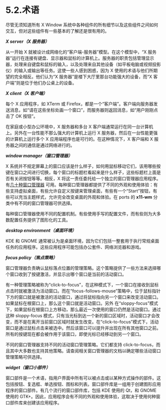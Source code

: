 # 5.2.术语

尽管无须知道所有 X Window 系统中各种组件的所有细节以及这些组件之间如何交互，但对这些组件有一些基本的了解还是很有用的。

***X server（X 服务器）***

从一开始 X 就被设计成网络化的“客户端-服务器”模型。在这个模型中，“X 服务器”运行在连接有键盘、显示器和鼠标的计算机上。服务器的职责包括管理显示器，处理来自键盘和鼠标的输入，以及处理来自其他设备（如平板电脑或视频投影仪）的输入或输出等任务。这使一些人感到困惑，因为 X 使用的术语与他们所期望的完全相反。他们认为“X 服务器”是楼下大厅里那台功能强大的设备，而“X 客户端”则是位于他们办公桌上的设备。

***X client（X 客户端）***

每个 X 应用程序，如 XTerm 或 Firefox，都是一个“客户端”。客户端向服务器发送消息，如“请在这些坐标处画一个窗口”，而服务器则返回消息，如“用户刚刚点击了 OK 按钮”。

在家庭或小型办公环境中，X 服务器和多台 X 客户端通常运行在同一台计算机上。另外在一台性能不那么强大的计算机上运行 X 服务器，然后在一台性能更强的计算机上运行多个 X 应用端程序也是可行的。在这种情况下，X 客户端和 X 服务器之间的通信是通过网络进行的。

***window manager（窗口管理器）***

X 系统并不规定屏幕上的窗口应该是什么样子，如何用鼠标移动它们，该用哪些按键在窗口之间进行切换，每个窗口的标题栏看起来是什么样子，这些标题栏上面是否有关闭按钮等等。相反，X 将这一责任委托给一个独立的窗口管理器应用程序。有[几十种窗口管理器](http://www.xwinman.org/) 可用。每种窗口管理器都提供了不同的外观和使用体验：有些支持虚拟桌面，有些允许自定义按键来管理桌面，有些有一个“Start”按钮，有些可以充当主题样式，允许完全改变桌面的外观和体验。在 ports 的 **x11-wm** 分类中有不同的窗口管理器可供选择。

每种窗口管理器使用不同的配置机制。有些使用手写的配置文件，而有些则为大多数配置任务提供了图形化的工具。

***desktop environment（桌面环境）***

KDE 和 GNOME 通常被认为是桌面环境，因为它们包括一整套用于执行常规桌面任务的应用程序。这些应用程序可能包括办公套件、网络浏览器和游戏。

***focus policy（焦点策略）***

窗口管理器负责确认鼠标落点位置的管理策略。这个策略提供了一些方法来选择哪个窗口收到了按键激活，并显示出哪个窗口是当前的活动窗口。

有一种管理策略被称为“click-to-focus”，在这种模式下，一个窗口在接收到鼠标点击时就被激活为活动窗口。而在“focus-follows-mouse”策略中，位于鼠标指针下方的窗口就是被激活的活动窗口，通过将鼠标指向另一个窗口来改变活动窗口。如果鼠标在根窗口上，那么这个窗口就是活动窗口。另外 在“sloppy-focus”模式下，如果鼠标在根窗口上方移动，那么最近一次使用的窗口仍然是活动窗口。通过这种 sloppy-focus 模式，只有当光标到达一个新的窗口区域时，活动窗口才会改变，而不是在离开当前窗口区域时就发生改变。在“click-to-focus”模式下，活动窗口是通过鼠标点击来被选中。然后该窗口可以提升并出现在所有其他窗口之前。所有的按键现在都会被作用于该窗口，即使光标已经移动到另一个窗口。

不同的窗口管理器支持不同的活动窗口管理策略。它们都支持 click-to-focus，而且其中大多数也支持其他策略。请查阅相关窗口管理器的文档以确定哪些活动窗口管理策略可供选择。

***widget（窗口小部件）***

窗口部件是一个术语，指用户界面中所有可以被点击或以某种方式操作的部件。这包括按钮、复选框、单选按钮、图标和列表。窗口部件库是一组用于创建图形应用程序的窗口部件。有几个流行的窗口部件库，包括 KDE 使用的 Qt，和 GNOME 使用的 GTK+。因此，应用程序会有不同的外观和使用体验，这取决于使用何种窗口部件库来创建该应用程序。
